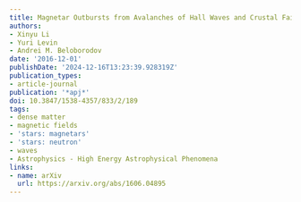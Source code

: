 ```yaml
---
title: Magnetar Outbursts from Avalanches of Hall Waves and Crustal Failures
authors:
- Xinyu Li
- Yuri Levin
- Andrei M. Beloborodov
date: '2016-12-01'
publishDate: '2024-12-16T13:23:39.928319Z'
publication_types:
- article-journal
publication: '*apj*'
doi: 10.3847/1538-4357/833/2/189
tags:
- dense matter
- magnetic fields
- 'stars: magnetars'
- 'stars: neutron'
- waves
- Astrophysics - High Energy Astrophysical Phenomena
links:
- name: arXiv
  url: https://arxiv.org/abs/1606.04895
---
```

